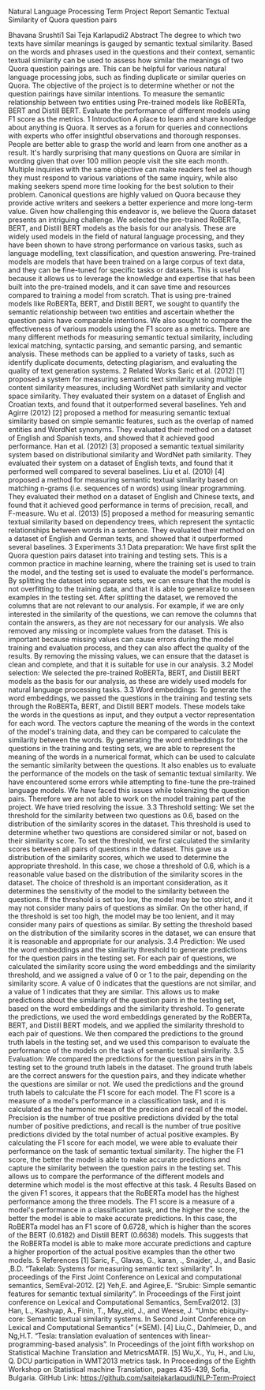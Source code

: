 Natural Language Processing
Term Project Report
Semantic Textual Similarity of Quora question pairs

Bhavana Srushti1	 Sai Teja Karlapudi2
Abstract
The degree to which two texts have similar meanings is gauged by semantic textual similarity. Based on the words and phrases used in the questions and their context, semantic textual similarity can be used to assess how similar the meanings of two Quora question pairings are. This can be helpful for various natural language processing jobs, such as finding duplicate or similar queries on Quora. The objective of the project is to determine whether or not the question pairings have similar intentions. To measure the semantic relationship between two entities using Pre-trained models like RoBERTa, BERT and Distill BERT. Evaluate the performance of different models using F1 score as the metrics.
1    Introduction
A place to learn and share knowledge about anything is Quora. It serves as a forum for queries and connections with experts who offer insightful observations and thorough responses. People are better able to grasp the world and learn from one another as a result. It's hardly surprising that many questions on Quora are similar in wording given that over 100 million people visit the site each month. Multiple inquiries with the same objective can make readers feel as though they must respond to various variations of the same inquiry, while also making seekers spend more time looking for the best solution to their problem. Canonical questions are highly valued on Quora because they provide active writers and seekers a better experience and more long-term value.
Given how challenging this endeavor is, we believe the Quora dataset presents an intriguing challenge. We selected the pre-trained RoBERTa, BERT, and Distill BERT models as the basis for our analysis. These are widely used models in the field of natural language processing, and they have been shown to have strong performance on various tasks, such as language modelling, text classification, and question answering.
Pre-trained models are models that have been trained on a large corpus of text data, and they can be fine-tuned for specific tasks or datasets. This is useful because it allows us to leverage the knowledge and expertise that has been built into the pre-trained models, and it can save time and resources compared to training a model from scratch.
That is using pre-trained models like RoBERTa, BERT, and Distill BERT, we sought to quantify the semantic relationship between two entities and ascertain whether the question pairs have comparable intentions. We also sought to compare the effectiveness of various models using the F1 score as a metrics.
There are many different methods for measuring semantic textual similarity, including lexical matching, syntactic parsing, and semantic parsing, and semantic analysis. These methods can be applied to a variety of tasks, such as identify duplicate documents, detecting plagiarism, and evaluating the quality of text generation systems.
2    Related Works
Saric et al. (2012) [1] proposed a system for measuring semantic text similarity using multiple content similarity measures, including WordNet path similarity and vector space similarity. They evaluated their system on a dataset of English and Croatian texts, and found that it outperformed several baselines.
Yeh and Agirre (2012) [2] proposed a method for measuring semantic textual similarity based on simple semantic features, such as the overlap of named entities and WordNet synonyms. They evaluated their method on a dataset of English and Spanish texts, and showed that it achieved good performance.
Han et al. (2012) [3] proposed a semantic textual similarity system based on distributional similarity and WordNet path similarity. They evaluated their system on a dataset of English texts, and found that it performed well compared to several baselines.
Liu et al. (2010) [4] proposed a method for measuring semantic textual similarity based on matching n-grams (i.e. sequences of n words) using linear programming. They evaluated their method on a dataset of English and Chinese texts, and found that it achieved good performance in terms of precision, recall, and F-measure.
Wu et al. (2013) [5] proposed a method for measuring semantic textual similarity based on dependency trees, which represent the syntactic relationships between words in a sentence. They evaluated their method on a dataset of English and German texts, and showed that it outperformed several baselines.
3    Experiments
3.1    Data preparation: 
We have first split the Quora question pairs dataset into training and testing sets. This is a common practice in machine learning, where the training set is used to train the model, and the testing set is used to evaluate the model's performance. By splitting the dataset into separate sets, we can ensure that the model is not overfitting to the training data, and that it is able to generalize to unseen examples in the testing set.
After splitting the dataset, we removed the columns that are not relevant to our analysis. For example, if we are only interested in the similarity of the questions, we can remove the columns that contain the answers, as they are not necessary for our analysis.
We also removed any missing or incomplete values from the dataset. This is important because missing values can cause errors during the model training and evaluation process, and they can also affect the quality of the results. By removing the missing values, we can ensure that the dataset is clean and complete, and that it is suitable for use in our analysis.
3.2    Model selection:
We selected the pre-trained RoBERTa, BERT, and Distill BERT models as the basis for our analysis, as these are widely used models for natural language processing tasks.
3.3    Word embeddings: 
To generate the word embeddings, we passed the questions in the training and testing sets through the RoBERTa, BERT, and Distill BERT models. These models take the words in the questions as input, and they output a vector representation for each word. The vectors capture the meaning of the words in the context of the model's training data, and they can be compared to calculate the similarity between the words.
By generating the word embeddings for the questions in the training and testing sets, we are able to represent the meaning of the words in a numerical format, which can be used to calculate the semantic similarity between the questions. It also enables us to evaluate the performance of the models on the task of semantic textual similarity.
We have encountered some errors while attempting to fine-tune the pre-trained language models. We have faced this issues while tokenizing the question pairs. Therefore we are not able to work on the model training part of the project. We have tried resolving the issue.
3.3    Threshold setting:
We set the threshold for the similarity between two questions as 0.6, based on the distribution of the similarity scores in the dataset. This threshold is used to determine whether two questions are considered similar or not, based on their similarity score.
To set the threshold, we first calculated the similarity scores between all pairs of questions in the dataset. This gave us a distribution of the similarity scores, which we used to determine the appropriate threshold. In this case, we chose a threshold of 0.6, which is a reasonable value based on the distribution of the similarity scores in the dataset.
The choice of threshold is an important consideration, as it determines the sensitivity of the model to the similarity between the questions. If the threshold is set too low, the model may be too strict, and it may not consider many pairs of questions as similar. On the other hand, if the threshold is set too high, the model may be too lenient, and it may consider many pairs of questions as similar. By setting the threshold based on the distribution of the similarity scores in the dataset, we can ensure that it is reasonable and appropriate for our analysis.
3.4    Prediction: 
We used the word embeddings and the similarity threshold to generate predictions for the question pairs in the testing set. For each pair of questions, we calculated the similarity score using the word embeddings and the similarity threshold, and we assigned a value of 0 or 1 to the pair, depending on the similarity score.
A value of 0 indicates that the questions are not similar, and a value of 1 indicates that they are similar. This allows us to make predictions about the similarity of the question pairs in the testing set, based on the word embeddings and the similarity threshold.
To generate the predictions, we used the word embeddings generated by the RoBERTa, BERT, and Distill BERT models, and we applied the similarity threshold to each pair of questions. We then compared the predictions to the ground truth labels in the testing set, and we used this comparison to evaluate the performance of the models on the task of semantic textual similarity.
3.5    Evaluation: 
We compared the predictions for the question pairs in the testing set to the ground truth labels in the dataset. The ground truth labels are the correct answers for the question pairs, and they indicate whether the questions are similar or not.
We used the predictions and the ground truth labels to calculate the F1 score for each model. The F1 score is a measure of a model's performance in a classification task, and it is calculated as the harmonic mean of the precision and recall of the model. Precision is the number of true positive predictions divided by the total number of positive predictions, and recall is the number of true positive predictions divided by the total number of actual positive examples.
By calculating the F1 score for each model, we were able to evaluate their performance on the task of semantic textual similarity. The higher the F1 score, the better the model is able to make accurate predictions and capture the similarity between the question pairs in the testing set. This allows us to compare the performance of the different models and determine which model is the most effective at this task.
4    Results
Based on the given F1 scores, it appears that the RoBERTa model has the highest performance among the three models. The F1 score is a measure of a model's performance in a classification task, and the higher the score, the better the model is able to make accurate predictions.
In this case, the RoBERTa model has an F1 score of 0.6728, which is higher than the scores of the BERT (0.6182) and Distill BERT (0.6638) models. This suggests that the RoBERTa model is able to make more accurate predictions and capture a higher proportion of the actual positive examples than the other two models.
5    References 
[1] Saric, F., Glavas, G., karan, ., Snajder, J., and Basic ,B.D. “Takelab: Systems for measuring semantic text similarity”. In proceedings of the First Joint Conference on Lexical and computational semantics, SemEval-2012.
[2] Yeh,E. and Agiree,E. “Srubic: Simple semantic features for semantic textual similarity”. In Proceedings of the First joint conference on Lexical and Computational Semantics, SemEval2012.
[3] Han, L., Kashyap, A., Finin, T., May_eld, J., and Weese, J. “Umbc ebiquity-core: Semantic textual similarity systems. In Second Joint Conference on Lexical and Computational Semantics” (*SEM).
[4] Liu,C., Dahlmeier, D., and Ng,H.T. “Tesla: translation evaluation of sentences with linear-programming-based analysis”. In Proceedings of the joint fifth workshop on Statistical Machine Translation and MetricsMATR.
[5] Wu,X., Yu, H., and Liu, Q. DCU participation in WMT2013 metrics task. In Proceedings of the Eighth Workshop on Statistical machine Translation, pages 435-439, Sofia, Bulgaria.
GitHub Link: https://github.com/saitejakarlapudi/NLP-Term-Project

